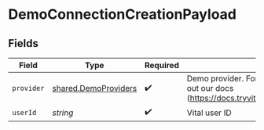 # DemoConnectionCreationPayload


## Fields

| Field                                                                                                                   | Type                                                                                                                    | Required                                                                                                                | Description                                                                                                             |
| ----------------------------------------------------------------------------------------------------------------------- | ----------------------------------------------------------------------------------------------------------------------- | ----------------------------------------------------------------------------------------------------------------------- | ----------------------------------------------------------------------------------------------------------------------- |
| `provider`                                                                                                              | [shared.DemoProviders](../../../sdk/models/shared/demoproviders.md)                                                     | :heavy_check_mark:                                                                                                      | Demo provider. For more information, please check out our docs (https://docs.tryvital.io/wearables/providers/test_data) |
| `userId`                                                                                                                | *string*                                                                                                                | :heavy_check_mark:                                                                                                      | Vital user ID                                                                                                           |